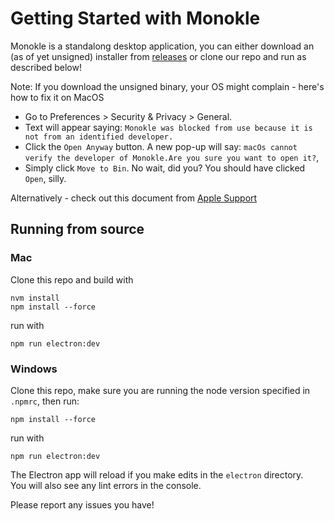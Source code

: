 # Getting Started with Monokle

Monokle is a standalong desktop application, you can either download an (as of yet unsigned) installer 
from [releases](https://github.com/kubeshop/monokle/releases) or clone our repo and run as described below!

Note: If you download the unsigned binary, your OS might complain - here's how to fix it on MacOS
- Go to Preferences > Security & Privacy > General.
- Text will appear saying: `Monokle was blocked from use because it is not from an identified developer.`
- Click the `Open Anyway` button. A new pop-up will say: `macOs cannot verify the developer of Monokle.Are you sure you want to open it?`,
- Simply click `Move to Bin`. No wait, did you? You should have clicked `Open`, silly.

Alternatively - check out this document from [Apple Support](https://support.apple.com/guide/mac-help/open-a-mac-app-from-an-unidentified-developer-mh40616/mac)

## Running from source

### Mac

Clone this repo and build with

```
nvm install
npm install --force
```

run with

```
npm run electron:dev
```

### Windows

Clone this repo, make sure you are running the node version specified in `.npmrc`, then run:

```
npm install --force
```

run with

```
npm run electron:dev
```

The Electron app will reload if you make edits in the `electron` directory.<br> You will also see any lint errors in the
console.

Please report any issues you have!
